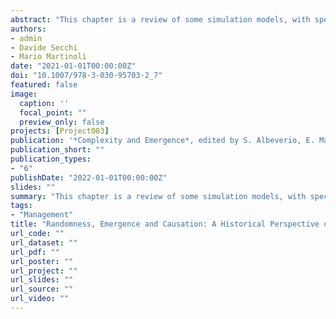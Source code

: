 ```yaml
---
abstract: "This chapter is a review of some simulation models, with special reference to social sciences. Three critical aspects are identified, i.e. randomness, emergence and causation, that may help understand the evolution and the main characteristics of these simulation models. Several examples illustrate the concepts of the paper."
authors:
- admin
- Davide Secchi
- Mario Martinoli
date: "2021-01-01T00:00:00Z"
doi: "10.1007/978-3-030-95703-2_7"
featured: false
image:
  caption: ''
  focal_point: ""
  preview_only: false
projects: [Project003]
publication: '*Complexity and Emergence*, edited by S. Albeverio, E. Mastrogiacomo, E. Rosazza Gianin and S. Ugolini, Springer Proceedings in Mathematics & Statistics 383, Springer, pp. ??-??'
publication_short: ""
publication_types:
- "6"
publishDate: "2022-01-01T00:00:00Z"
slides: ""
summary: "This chapter is a review of some simulation models, with special reference to social sciences. Three critical aspects are identified, i.e. randomness, emergence and causation, that may help understand the evolution and the main characteristics of these simulation models. Several examples illustrate the concepts of the paper."
tags:
- "Management"
title: "Randomness, Emergence and Causation: A Historical Perspective of Simulation in the Social Sciences"
url_code: ""
url_dataset: ""
url_pdf: ""
url_poster: ""
url_project: ""
url_slides: ""
url_source: ""
url_video: ""
---
```


<script type="text/javascript" src="//cdn.plu.mx/widget-details.js"></script>
<a href="https://plu.mx/plum/a/?doi=10.1007/978-3-030-95703-2_7" class="plumx-details"></a>
